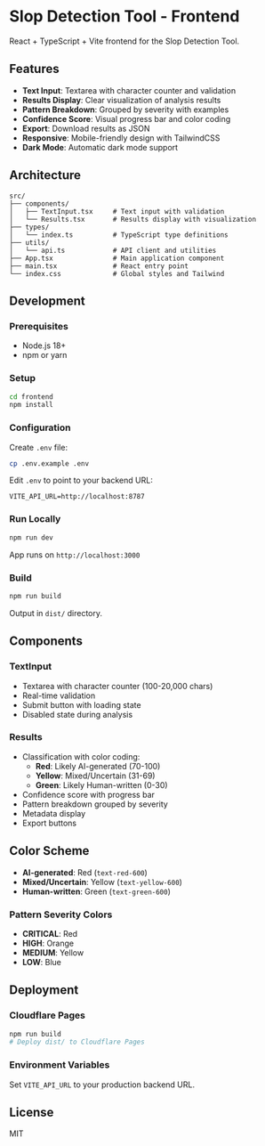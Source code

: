 # Slop Detection Tool - Frontend

React + TypeScript + Vite frontend for the Slop Detection Tool.

## Features

- **Text Input**: Textarea with character counter and validation
- **Results Display**: Clear visualization of analysis results
- **Pattern Breakdown**: Grouped by severity with examples
- **Confidence Score**: Visual progress bar and color coding
- **Export**: Download results as JSON
- **Responsive**: Mobile-friendly design with TailwindCSS
- **Dark Mode**: Automatic dark mode support

## Architecture

```
src/
├── components/
│   ├── TextInput.tsx     # Text input with validation
│   └── Results.tsx       # Results display with visualization
├── types/
│   └── index.ts          # TypeScript type definitions
├── utils/
│   └── api.ts            # API client and utilities
├── App.tsx               # Main application component
├── main.tsx              # React entry point
└── index.css             # Global styles and Tailwind
```

## Development

### Prerequisites

- Node.js 18+
- npm or yarn

### Setup

```bash
cd frontend
npm install
```

### Configuration

Create `.env` file:

```bash
cp .env.example .env
```

Edit `.env` to point to your backend URL:

```
VITE_API_URL=http://localhost:8787
```

### Run Locally

```bash
npm run dev
```

App runs on `http://localhost:3000`

### Build

```bash
npm run build
```

Output in `dist/` directory.

## Components

### TextInput

- Textarea with character counter (100-20,000 chars)
- Real-time validation
- Submit button with loading state
- Disabled state during analysis

### Results

- Classification with color coding:
  - **Red**: Likely AI-generated (70-100)
  - **Yellow**: Mixed/Uncertain (31-69)
  - **Green**: Likely Human-written (0-30)
- Confidence score with progress bar
- Pattern breakdown grouped by severity
- Metadata display
- Export buttons

## Color Scheme

- **AI-generated**: Red (`text-red-600`)
- **Mixed/Uncertain**: Yellow (`text-yellow-600`)
- **Human-written**: Green (`text-green-600`)

### Pattern Severity Colors

- **CRITICAL**: Red
- **HIGH**: Orange
- **MEDIUM**: Yellow
- **LOW**: Blue

## Deployment

### Cloudflare Pages

```bash
npm run build
# Deploy dist/ to Cloudflare Pages
```

### Environment Variables

Set `VITE_API_URL` to your production backend URL.

## License

MIT
